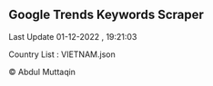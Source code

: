 

## Google Trends Keywords Scraper 
 
Last Update 01-12-2022 , 19:21:03

Country List :
VIETNAM.json



© Abdul Muttaqin 
